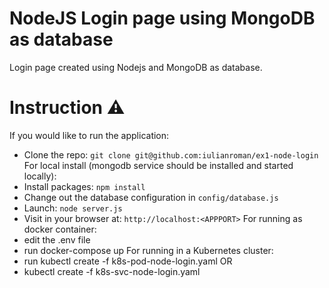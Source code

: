 # NodeJS Login page using MongoDB as database 

Login page created using Nodejs and MongoDB as database.

# Instruction :warning:

If you would like to run the application:

- Clone the repo: `git clone git@github.com:iulianroman/ex1-node-login`
For local install (mongodb service should be installed and started locally):
- Install packages: `npm install`
- Change out the database configuration in `config/database.js`
- Launch: `node server.js`
- Visit in your browser at: `http://localhost:<APPPORT>`
For running as docker container:
- edit the .env file 
- run docker-compose up 
For running in a Kubernetes cluster:
- run kubectl create -f k8s-pod-node-login.yaml 
OR
- kubectl create -f k8s-svc-node-login.yaml


